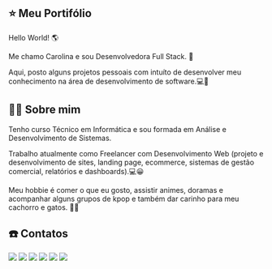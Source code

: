 ## ⭐ Meu Portifólio

Hello World! 🌎

Me chamo Carolina e sou Desenvolvedora Full Stack. 🌻

Aqui, posto alguns projetos pessoais com intuíto de desenvolver meu conhecimento na área de desenvolvimento de software.💻🥷


## 👩‍🎓 Sobre mim
Tenho curso Técnico em Informática e sou formada em Análise e Desenvolvimento de Sistemas. 

Trabalho atualmente como Freelancer com Desenvolvimento Web (projeto e desenvolvimento de sites, landing page, ecommerce, sistemas de gestão comercial, relatórios e dashboards).💻😀

Meu hobbie é comer o que eu gosto, assistir animes, doramas e acompanhar alguns grupos de kpop e também dar carinho para meu cachorro e gatos. 🐶😼


## ☎️ Contatos

<div>
  <a href="#" target="_blank"> <img loading="lazy" src="https://img.shields.io/badge/my_portfolio-000?style=for-the-badge&logo=ko-fi&logoColor=white" target="_blank"></a>
  <a href ="mailto:carolinadesouzavianna@gmail.com"  target="_blank">  <img loading="lazy"   src="https://img.shields.io/badge/Gmail-D14836?style=for-the-badge&logo=gmail&logoColor=white"                target="_blank"></a>
  <a href="https://www.linkedin.com/in/carolina-dev" target="_blank">  <img loading="lazy"   src="https://img.shields.io/badge/-LinkedIn-%230077B5?style=for-the-badge&logo=linkedin&logoColor=white"      target="_blank"></a>
  <a href="https://www.instagram.com/carolsouza.png" target="_blank">  <img loading="lazy"   src="https://img.shields.io/badge/Instagram-%23E4405F.svg?style=for-the-badge&logo=Instagram&logoColor=white" target="_blank"></a>
  <a href="https://www.tiktok.com/@carolsouza.png"   target="_blank">  <img loading="lazy"   src="https://img.shields.io/badge/TikTok-%23000000.svg?style=for-the-badge&logo=TikTok&logoColor=white"       target="_blank"></a>
  <a href="https://www.youtube.com/" target="_blank">                  <img loading="lazy"   src="https://img.shields.io/badge/YouTube-FF0000?style=for-the-badge&logo=youtube&logoColor=white"            target="_blank"></a>
</div>
